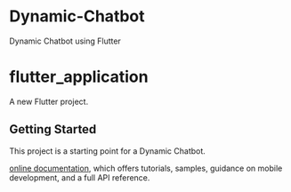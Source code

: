 # Dynamic-Chatbot
Dynamic Chatbot using Flutter
# flutter_application

A new Flutter project.

## Getting Started

This project is a starting point for a Dynamic Chatbot.

[online documentation](https://flutter.dev/docs), which offers tutorials,
samples, guidance on mobile development, and a full API reference.
